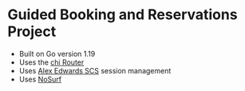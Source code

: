 # Guided Booking and Reservations Project 

- Built on Go version 1.19
- Uses the [chi Router](github.com/go-chi/chi/v5)
- Uses [Alex Edwards SCS](github.com/alexedwards/scs/v2) session management
- Uses [NoSurf](github.com/justinas/nosurf) 
